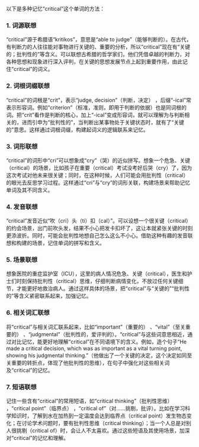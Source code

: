 以下是多种记忆“critical”这个单词的方法：

### 1. 词源联想
“critical”源于希腊语“kritikos”，意思是“able to judge”（能够判断的）。在古代，有判断力的人往往能对事物进行关键的、重要的分析，所以“critical”现在有“关键的；批判性的”等含义。可以联想古希腊的哲学家们，他们凭借卓越的判断力，对各种思想和现象进行深入评判，在关键的思想发展节点上起到重要作用，由此记住“critical”的词义。

### 2. 词根词缀联想
“critical”的词根是“crit”，表示“judge, decision”（判断，决定） ，后缀“-ical”常表示形容词。例如“criterion”（标准，准则，即用于判断的依据）也是同词根的词。把“crit”看作是判断的核心，加上“-ical”变成形容词，就可以理解为与判断相关的，进而引申为“批判性的”，当判断出某事物处于关键状态时，就有了“关键的”意思。这样通过词根词缀，构建起词义的逻辑联系来记忆。

### 3. 词形联想
“critical”的词形中“cri”可以想象成“cry”（哭）的近似拼写。想象一个危急、关键（critical）的场景，比如孩子在重要（critical）考试没考好后哭（cry）了，因为这次考试对他未来很关键；同时，在这种时候，人们可能会用批判性（critical）的眼光去反思学习过程。这样通过“cri”与“cry”的词形关联，构建场景来帮助记忆单词及其不同含义。

### 4. 发音联想
“critical”发音近似“吹（cri）头（ti）扣（cal）”。可以设想一个很关键（critical）的约会场景，出门前吹头发，结果不小心把发卡扣坏了，这让本就紧张关键的时刻更添波折。同时，可能会批判性地想自己怎么这么不小心。借助这种有趣的发音联想和构建的场景，记住单词的拼写和含义。

### 5. 场景联想
想象医院的重症监护室（ICU），这里的病人情况危急、关键（critical），医生和护士们时刻保持批判性（critical）思维，仔细判断病情变化，不放过任何关键细节，才能更好地救治病人。通过这样具体的场景，把“critical”与“关键的”“批判性的”等含义紧密联系起来，加强记忆。

### 6. 相关词汇联想
将“critical”与相关词汇联系起来，比如“important”（重要的） 、“vital”（至关重要的） 、“judgmental”（批判性的，爱评判的）。“critical”与这些词意思相近，通过对比记忆，能更好地理解“critical”在不同语境下的含义。例如，造个句子“He made a critical decision, which was as important as a vital turning point, showing his judgmental thinking.”（他做出了一个关键的决定，这个决定如同至关重要的转折点，体现了他批判性的思维），在句子中强化对这些相关词及“critical”的记忆。

### 7. 短语联想
记住一些含有“critical”的常用短语，如“critical thinking”（批判性思维） ，“critical point”（临界点） ，“critical of”（对……挑剔，批评）。比如在学习科学知识时，了解到水在加热到一定温度会达到临界点（critical point）发生物态变化；在讨论学术问题时，要有批判性思维（critical thinking）；当一个人总是对别人很挑剔（critical of）时，会让人不太喜欢。通过这些短语及其使用场景，加深对“critical”的记忆和理解。 